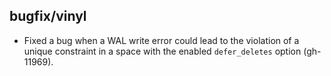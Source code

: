 ## bugfix/vinyl

* Fixed a bug when a WAL write error could lead to the violation of a unique
  constraint in a space with the enabled `defer_deletes` option (gh-11969).
